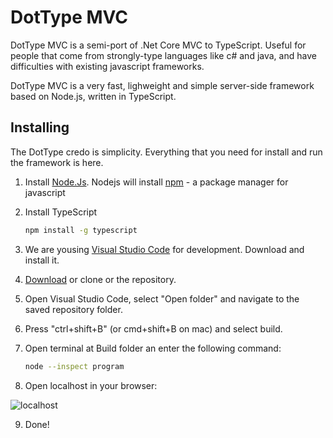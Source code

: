 # DotType MVC

DotType MVC is a semi-port of .Net Core MVC to TypeScript. Useful for people that come 
from strongly-type languages like c# and java, and have difficulties with existing javascript frameworks.

DotType MVC is a very fast, lighweight and simple server-side framework based on Node.js, written in TypeScript. 

## Installing
The DotType credo is simplicity. Everything that you need for install and run the framework is here.

1. Install [Node.Js](https://nodejs.org/en/).
   Nodejs will install [npm](https://www.npmjs.com) - a package manager for javascript
2. Install TypeScript

   ```bash
   npm install -g typescript
   ```
3. We are yousing [Visual Studio Code](https://code.visualstudio.com) for development. Download and install it.
4. [Download](https://github.com/dottype/DotType.Mvc/archive/master.zip) or clone or  the repository.
5. Open Visual Studio Code, select "Open folder" and navigate to the saved repository folder.
6. Press "ctrl+shift+B" (or cmd+shift+B on mac) and select build.
7. Open terminal at Build folder an enter the following command:

   ```bash
   node --inspect program
   ```
8. Open localhost in your browser:

![localhost](https://github.com/dottype/DotType.Mvc/blob/master/Images/dottype_localhost.png)

9. Done!
